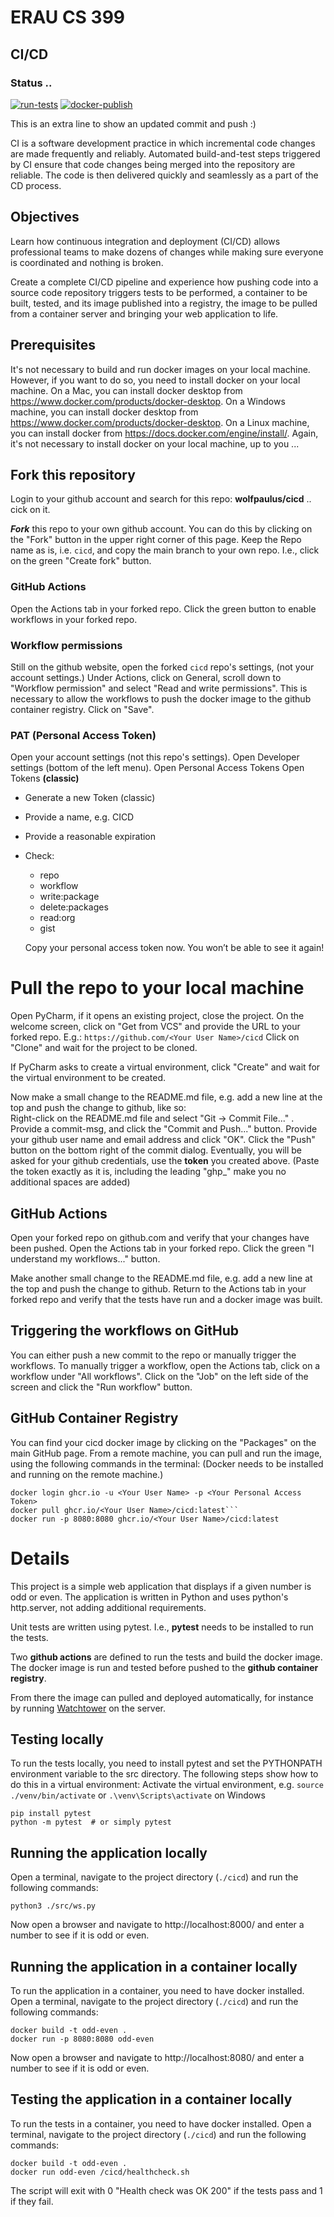 # ERAU CS 399 
## CI/CD
### Status ..
[![run-tests](../../actions/workflows/python-test.yml/badge.svg)](../../actions/workflows/python-test.yml)
[![docker-publish](../../actions/workflows/docker-publish.yml/badge.svg)](../../actions/workflows/docker-publish.yml)

This is an extra line to show an updated commit and push :)

CI is a software development practice in which incremental code changes are made frequently and reliably. 
Automated build-and-test steps triggered by CI ensure that code changes being merged into the repository are reliable. 
The code is then delivered quickly and seamlessly as a part of the CD process.

## Objectives
Learn how continuous integration and deployment (CI/CD) allows professional teams to make dozens of changes while 
making sure everyone is coordinated and nothing is broken. 

Create a complete CI/CD pipeline and experience how pushing code into a source code repository triggers tests to be 
performed, a container to be built, tested, and its image published into a registry, the image to be pulled from a 
container server and bringing your web application to life.

## Prerequisites
It's not necessary to build and run docker images on your local machine. 
However, if you want to do so, you need to install docker on your local machine.
On a Mac, you can install docker desktop from https://www.docker.com/products/docker-desktop.
On a Windows machine, you can install docker desktop from https://www.docker.com/products/docker-desktop.
On a Linux machine, you can install docker from https://docs.docker.com/engine/install/.
Again, it's not necessary to install docker on your local machine, up to you ...

## Fork this repository
Login to your github account and search for this repo: **wolfpaulus/cicd** .. cick on it.

**_Fork_** this repo to your own github account.
You can do this by clicking on the "Fork" button in the upper right corner of this page.
Keep the Repo name as is, i.e. ```cicd```, and copy the main branch to your own repo. I.e., click on the green 
"Create fork" button.

### GitHub Actions
Open the Actions tab in your forked repo.
Click the green button to enable workflows in your forked repo.

### Workflow permissions
Still on the github website, open the forked ```cicd``` repo's settings,
(not your account settings.)
Under Actions, click on General, scroll down to "Workflow permission" and select "Read and write permissions".
This is necessary to allow the workflows to push the docker image to the github container registry.
Click on "Save".

### PAT (Personal Access Token)
Open your account settings (not this repo's settings). 
Open Developer settings (bottom of the left menu).
Open Personal Access Tokens
Open Tokens **(classic)**
- Generate a new Token (classic)
- Provide a name, e.g. CICD
- Provide a reasonable expiration 
- Check: 
  - repo
  - workflow
  - write:package
  - delete:packages
  - read:org
  - gist
    
  Copy your personal access token now. You won’t be able to see it again!


# Pull the repo to your local machine
Open PyCharm, if it opens an existing project, close the project.
On the welcome screen, click on "Get from VCS" and provide the URL to your forked repo. E.g.:
```https://github.com/<Your User Name>/cicd```
Click on "Clone" and wait for the project to be cloned.

If PyCharm asks to create a virtual environment, click "Create" and wait for the virtual environment to be created.

Now make a small change to the README.md file, e.g. add a new line at the top and push the change to github, like so:  
Right-click on the README.md file and select "Git -> Commit File..." .
Provide a commit-msg, and click the "Commit and Push..." button.
Provide your github user name and email address and click "OK".
Click the "Push" button on the bottom right of the commit dialog.
Eventually, you will be asked for your github credentials, use the **token** you created above.
(Paste the token exactly as it is, including the leading "ghp_" make you no additional spaces are added)

## GitHub Actions
Open your forked repo on github.com and verify that your changes have been pushed.
Open the Actions tab in your forked repo.
Click the green "I understand my workflows..." button.

Make another small change to the README.md file, e.g. add a new line at the top and push the change to github.
Return to the Actions tab in your forked repo and verify that the tests have run and a docker image was built.

## Triggering the workflows on GitHub
You can either push a new commit to the repo or manually trigger the workflows.
To manually trigger a workflow, open the Actions tab, click on a workflow under "All workflows".
Click on the "Job" on the left side of the screen and click the "Run workflow" button.

## GitHub Container Registry
You can find your cicd docker image by clicking on the "Packages" on the main GitHub page.
From a remote machine, you can pull and run the image, using the following commands in the terminal:
(Docker needs to be installed and running on the remote machine.)
```
docker login ghcr.io -u <Your User Name> -p <Your Personal Access Token>
docker pull ghcr.io/<Your User Name>/cicd:latest```  
docker run -p 8080:8080 ghcr.io/<Your User Name>/cicd:latest
```

# Details
This project is a simple web application that displays if a given number is odd or even.
The application is written in Python and uses python's http.server, not adding additional requirements.

Unit tests are written using pytest. I.e., **pytest** needs to be installed to run the tests.

Two **github actions** are defined to run the tests and build the docker image.
The docker image is run and tested before pushed to the **github container registry**.

From there the image can pulled and deployed automatically, 
for instance by running [Watchtower](https://containrrr.dev/watchtower/) on the server.

## Testing locally
To run the tests locally, you need to install pytest and set the PYTHONPATH environment variable to the src directory.
The following steps show how to do this in a virtual environment:
Activate the virtual environment, e.g. 
```source ./venv/bin/activate``` or ```.\venv\Scripts\activate``` on Windows

```
pip install pytest
python -m pytest  # or simply pytest
```

## Running the application locally
Open a terminal, navigate to the project directory (```./cicd```) and run the following commands:

```python3 ./src/ws.py```

Now open a browser and navigate to http://localhost:8000/ and enter a number to see if it is odd or even.

## Running the application in a container locally
To run the application in a container, you need to have docker installed.
Open a terminal, navigate to the project directory (```./cicd```) and run the following commands:

```
docker build -t odd-even .
docker run -p 8080:8080 odd-even
```

Now open a browser and navigate to http://localhost:8080/ and enter a number to see if it is odd or even.

## Testing the application in a container locally 
To run the tests in a container, you need to have docker installed.
Open a terminal, navigate to the project directory (```./cicd```) and run the following commands:

```
docker build -t odd-even .
docker run odd-even /cicd/healthcheck.sh
```

The script will exit with 0 "Health check was OK 200" if the tests pass and 1 if they fail.

